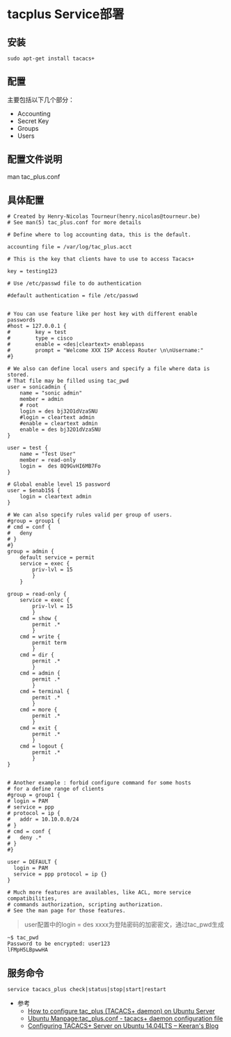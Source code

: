 # tacplus Service部署

## 安装

```
sudo apt-get install tacacs+
```

## 配置

主要包括以下几个部分：
- Accounting
- Secret Key
- Groups
- Users

## 配置文件说明

man tac_plus.conf

## 具体配置

```t
# Created by Henry-Nicolas Tourneur(henry.nicolas@tourneur.be)
# See man(5) tac_plus.conf for more details
​
# Define where to log accounting data, this is the default.
​
accounting file = /var/log/tac_plus.acct
​
# This is the key that clients have to use to access Tacacs+
​
key = testing123
​
# Use /etc/passwd file to do authentication
​
#default authentication = file /etc/passwd
​
​
# You can use feature like per host key with different enable passwords
#host = 127.0.0.1 {
#        key = test
#        type = cisco
#        enable = <des|cleartext> enablepass
#        prompt = "Welcome XXX ISP Access Router \n\nUsername:"
#}
​
# We also can define local users and specify a file where data is stored.
# That file may be filled using tac_pwd
user = sonicadmin {
    name = "sonic admin"
    member = admin
    # root
    login = des bj32O1dVzaSNU
    #login = cleartext admin
    #enable = cleartext admin
    enable = des bj32O1dVzaSNU
}
​
user = test {
    name = "Test User"
    member = read-only
    login =  des 8Q9GvHI6MB7Fo
}
​
# Global enable level 15 password
user = $enab15$ {
    login = cleartext admin
}
​
# We can also specify rules valid per group of users.
#group = group1 {
# cmd = conf {
#   deny
# }
#}
group = admin {
    default service = permit
    service = exec {
        priv-lvl = 15
        }
    }
​
group = read-only {
    service = exec {
        priv-lvl = 15
        }
    cmd = show {
        permit .*
        }
    cmd = write {
        permit term
        }
    cmd = dir {
        permit .*
        }
    cmd = admin {
        permit .*
        }
    cmd = terminal {
        permit .*
        }
    cmd = more {
        permit .*
        }
    cmd = exit {
        permit .*
        }
    cmd = logout {
        permit .*
        }
}
​
​
# Another example : forbid configure command for some hosts
# for a define range of clients
#group = group1 {
# login = PAM
# service = ppp
# protocol = ip {
#   addr = 10.10.0.0/24
# }
# cmd = conf {
#   deny .*
# }
#}
​
user = DEFAULT {
  login = PAM
  service = ppp protocol = ip {}
}
​
# Much more features are availables, like ACL, more service compatibilities,
# commands authorization, scripting authorization.
# See the man page for those features.
```

> user配置中的login = des xxxx为登陆密码的加密密文，通过tac_pwd生成

```
~$ tac_pwd
Password to be encrypted: user123
lFMpH5LBpwwHA
```

## 服务命令

```
service tacacs_plus check|status|stop|start|restart
```

- 参考
  - [How to configure tac_plus (TACACS+ daemon) on Ubuntu Server](https://networkjutsu.com/tacacs-ubuntu/)
  - [Ubuntu Manpage:tac_plus.conf - tacacs+ daemon configuration file](http://manpages.ubuntu.com/manpages/xenial/man5/tac_plus.conf.5.html#example%20tac_plus%20configuration)
  - [Configuring TACACS+ Server on Ubuntu 14.04LTS &#8211; Keeran&#039;s Blog](https://blog.marquis.co/configuring-tacacs-server-on-ubuntu-14-04lts/)


